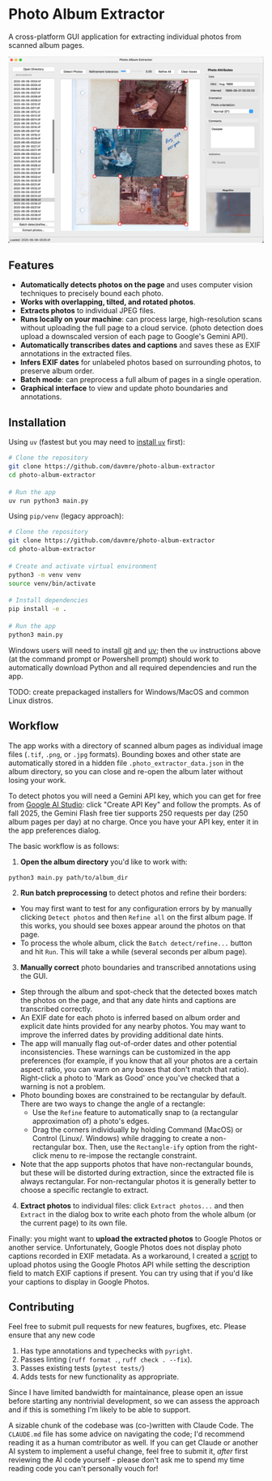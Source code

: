 # Photo Album Extractor

A cross-platform GUI application for extracting individual photos from scanned album
pages.

![screenshot](docs/screenshot_banner.png)

## Features

- **Automatically detects photos on the page** and uses computer vision techniques to
  precisely bound each photo.
- **Works with overlapping, tilted, and rotated photos**.
- **Extracts photos** to individual JPEG files.
- **Runs locally on your machine**: can process large, high-resolution scans without
  uploading the full page to a cloud service. (photo detection does upload
  a downscaled version of each page to Google's Gemini API).
- **Automatically transcribes dates and captions** and saves these as EXIF annotations
  in the extracted files.
- **Infers EXIF dates** for unlabeled photos based on surrounding photos, to preserve
  album order.
- **Batch mode**: can preprocess a full album of pages in a single operation.
- **Graphical interface** to view and update photo boundaries and annotations.


## Installation

Using `uv` (fastest but you may need to [install
`uv`](https://docs.astral.sh/uv/getting-started/installation/) first):

```bash
# Clone the repository
git clone https://github.com/davmre/photo-album-extractor
cd photo-album-extractor

# Run the app
uv run python3 main.py
```

Using `pip/venv` (legacy approach):

```bash
# Clone the repository
git clone https://github.com/davmre/photo-album-extractor
cd photo-album-extractor

# Create and activate virtual environment
python3 -m venv venv
source venv/bin/activate

# Install dependencies
pip install -e .

# Run the app
python3 main.py
```

Windows users will need to install [git](https://git-scm.com/downloads) and
[uv](https://docs.astral.sh/uv/getting-started/installation/); then the `uv`
instructions above (at the command prompt or Powershell prompt) should work to
automatically download Python and all required dependencies and run the app.

TODO: create prepackaged installers for Windows/MacOS and common Linux distros.

## Workflow

The app works with a directory of scanned album pages as individual image files (`.tif`,
`.png`, or `.jpg` formats). Bounding boxes and other state are automatically stored in a
hidden file `.photo_extractor_data.json` in the album directory, so you can close and
re-open the album later without losing your work.

To detect photos you will need a Gemini API key, which you can get for free from [Google
AI Studio](https://aistudio.google.com/app/apikey): click "Create API Key" and follow
the prompts. As of fall 2025, the Gemini Flash free tier supports 250 requests per day
(250 album pages per day) at no charge. Once you have your API key, enter it in the app
preferences dialog.

The basic workflow is as follows:

1. **Open the album directory** you'd like to work with:

```
python3 main.py path/to/album_dir
```

2. **Run batch preprocessing** to detect photos and refine their borders:
  - You may first want to test for any configuration errors by by manually clicking
    `Detect photos` and then `Refine all` on the first album page. If this works, you
    should see boxes appear around the photos on that page.
  - To process the whole album, click the `Batch detect/refine...` button and hit `Run`.
    This will take a while (several seconds per album page).

3. **Manually correct** photo boundaries and transcribed annotations using the GUI.
  - Step through the album and spot-check that the detected boxes match the photos on the page, and that any date hints and captions are transcribed correctly.
  - An EXIF date for each photo is inferred based on album order and explicit date
  hints provided for any nearby photos. You may want to improve the inferred dates by
  providing additional date hints.
  - The app will manually flag out-of-order dates and other potential inconsistencies.
  These warnings can be customized in the app preferences (for example, if you know that
  all your photos are a certain aspect ratio, you can warn on any boxes that don't match
  that ratio). Right-click a photo to 'Mark as Good' once you've checked that a warning
  is not a problem.
  - Photo bounding boxes are constrained to be rectangular by default. There are two ways to change the angle of a rectangle:
    - Use the `Refine` feature to automatically snap to (a rectangular approximation of) a photo's edges.
    - Drag the corners individually by holding Command (MacOS) or Control (Linux/.
      Windows) while dragging to create a non-rectangular box. Then, use the
      `Rectangle-ify` option from the right-click menu to re-impose the rectangle constraint.
  - Note that the app supports photos that have non-rectangular bounds, but
  these will be distorted during extraction, since the extracted file is always
  rectangular. For non-rectangular photos it is generally better to choose a specific rectangle to extract.

4. **Extract photos** to individual files: click `Extract photos...` and then `Extract`
   in the dialog box to write each photo from the whole album (or the current page) to its own file.

Finally: you might want to **upload the extracted photos** to Google Photos or another
service. Unfortunately, Google Photos does not display photo captions recorded in EXIF
metadata. As a workaround, I created a [script](https://github.com/davmre/photos_uploader) to upload photos using the Google
Photos API while setting the description field to match EXIF captions if present. You
can try using that if you'd like your captions to display in Google Photos.

## Contributing

Feel free to submit pull requests for new features, bugfixes, etc. Please ensure that any new code

1. Has type annotations and typechecks with `pyright`.
2. Passes linting (`ruff format .`, `ruff check . --fix`).
3. Passes existing tests (`pytest tests/`)
4. Adds tests for new functionality as appropriate.

Since I have limited bandwidth for maintainance, please open an issue before starting
any nontrivial development, so we can assess the approach and if this is something I'm
likely to be able to support.

A sizable chunk of the codebase was (co-)written with Claude Code. The `CLAUDE.md`
file has some advice on navigating the code; I'd recommend reading it as a human
comtributor as well. If you can get Claude or another AI system to implement a useful change, feel free to submit it, *after* first reviewing the AI code
yourself - please don't ask me to spend my time reading code you can't personally vouch for!